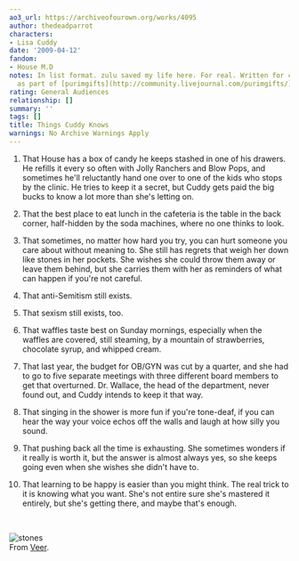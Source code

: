 ```yaml
---
ao3_url: https://archiveofourown.org/works/4095
author: thedeadparrot
characters:
- Lisa Cuddy
date: '2009-04-12'
fandom:
- House M.D
notes: In list format. zulu saved my life here. For real. Written for crystaldrake
  as part of [purimgifts](http://community.livejournal.com/purimgifts/).
rating: General Audiences
relationship: []
summary: ''
tags: []
title: Things Cuddy Knows
warnings: No Archive Warnings Apply
---
```


1. That House has a box of candy he keeps stashed in one of his drawers. He refills it every so often with Jolly Ranchers and Blow Pops, and sometimes he'll reluctantly hand one over to one of the kids who stops by the clinic. He tries to keep it a secret, but Cuddy gets paid the big bucks to know a lot more than she's letting on.

2. That the best place to eat lunch in the cafeteria is the table in the back corner, half-hidden by the soda machines, where no one thinks to look.

3. That sometimes, no matter how hard you try, you can hurt someone you care about without meaning to. She still has regrets that weigh her down like stones in her pockets. She wishes she could throw them away or leave them behind, but she carries them with her as reminders of what can happen if you're not careful.

4. That anti-Semitism still exists.

5. That sexism still exists, too.

6. That waffles taste best on Sunday mornings, especially when the waffles are covered, still steaming, by a mountain of strawberries, chocolate syrup, and whipped cream.

7. That last year, the budget for OB/GYN was cut by a quarter, and she had to go to five separate meetings with three different board members to get that overturned. Dr. Wallace, the head of the department, never found out, and Cuddy intends to keep it that way.

8. That singing in the shower is more fun if you're tone-deaf, if you can hear the way your voice echos off the walls and laugh at how silly you sound.

9. That pushing back all the time is exhausting. She sometimes wonders if it really is worth it, but the answer is almost always yes, so she keeps going even when she wishes she didn't have to.

10. That learning to be happy is easier than you might think. The real trick to it is knowing what you want. She's not entire sure she's mastered it entirely, but she's getting there, and maybe that's enough.

 

![stones](http://i41.tinypic.com/30ldrg4.jpg)  
From [Veer](http://www.veer.com/).